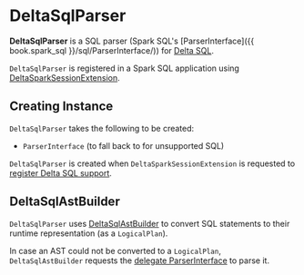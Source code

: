 # DeltaSqlParser

**DeltaSqlParser** is a SQL parser (Spark SQL's [ParserInterface]({{ book.spark_sql }}/sql/ParserInterface/)) for [Delta SQL](index.md).

`DeltaSqlParser` is registered in a Spark SQL application using [DeltaSparkSessionExtension](../DeltaSparkSessionExtension.md).

## Creating Instance

`DeltaSqlParser` takes the following to be created:

* <span id="delegate"> `ParserInterface` (to fall back to for unsupported SQL)

`DeltaSqlParser` is created when `DeltaSparkSessionExtension` is requested to [register Delta SQL support](../DeltaSparkSessionExtension.md).

## <span id="builder"> DeltaSqlAstBuilder

`DeltaSqlParser` uses [DeltaSqlAstBuilder](DeltaSqlAstBuilder.md) to convert SQL statements to their runtime representation (as a `LogicalPlan`).

In case an AST could not be converted to a `LogicalPlan`, `DeltaSqlAstBuilder` requests the [delegate ParserInterface](#delegate) to parse it.
